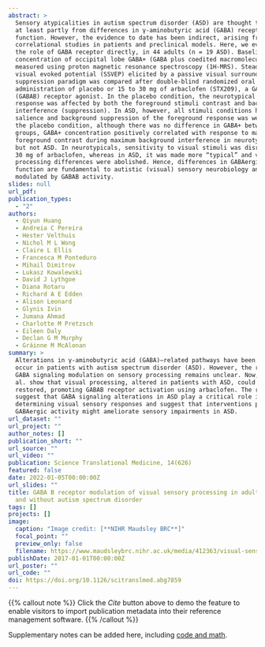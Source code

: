 ```yaml
---
abstract: >
  Sensory atypicalities in autism spectrum disorder (ASD) are thought to arise
  at least partly from differences in γ-aminobutyric acid (GABA) receptor
  function. However, the evidence to date has been indirect, arising from
  correlational studies in patients and preclinical models. Here, we evaluated
  the role of GABA receptor directly, in 44 adults (n = 19 ASD). Baseline
  concentration of occipital lobe GABA+ (GABA plus coedited macromolecules) was
  measured using proton magnetic resonance spectroscopy (1H-MRS). Steady-state
  visual evoked potential (SSVEP) elicited by a passive visual surround
  suppression paradigm was compared after double-blind randomized oral
  administration of placebo or 15 to 30 mg of arbaclofen (STX209), a GABA type B
  (GABAB) receptor agonist. In the placebo condition, the neurotypical SSVEP
  response was affected by both the foreground stimuli contrast and background
  interference (suppression). In ASD, however, all stimuli conditions had equal
  salience and background suppression of the foreground response was weaker. In
  the placebo condition, although there was no difference in GABA+ between
  groups, GABA+ concentration positively correlated with response to maximum
  foreground contrast during maximum background interference in neurotypicals,
  but not ASD. In neurotypicals, sensitivity to visual stimuli was disrupted by
  30 mg of arbaclofen, whereas in ASD, it was made more “typical” and visual
  processing differences were abolished. Hence, differences in GABAergic
  function are fundamental to autistic (visual) sensory neurobiology and are
  modulated by GABAB activity.
slides: null
url_pdf: 
publication_types:
  - "2"
authors:
  - Qiyun Huang
  - Andreia C Pereira
  - Hester Velthuis
  - Nichol M L Wong
  - Claire L Ellis
  - Francesca M Ponteduro
  - Mihail Dimitrov
  - Lukasz Kowalewski
  - David J Lythgoe
  - Diana Rotaru
  - Richard A E Edden
  - Alison Leonard
  - Glynis Ivin
  - Jumana Ahmad
  - Charlotte M Pretzsch
  - Eileen Daly
  - Declan G M Murphy
  - Gráinne M McAlonan
summary: >
  Alterations in γ-aminobutyric acid (GABA)–related pathways have been shown to
  occur in patients with autism spectrum disorder (ASD). However, the role of
  GABA signaling modulation on sensory processing remains unclear. Now, Huang et
  al. show that visual processing, altered in patients with ASD, could be
  restored, promoting GABAB receptor activation using arbaclofen. The results
  suggest that GABA signaling alterations in ASD play a critical role in
  determining visual sensory responses and suggest that interventions promoting
  GABAergic activity might ameliorate sensory impairments in ASD.
url_dataset: ""
url_project: ""
author_notes: []
publication_short: ""
url_source: ""
url_video: ""
publication: Science Translational Medicine, 14(626)
featured: false
date: 2022-01-05T00:00:00Z
url_slides: ""
title: GABA B receptor modulation of visual sensory processing in adults with
  and without autism spectrum disorder
tags: []
projects: []
image:
  caption: "Image credit: [**NIHR Maudsley BRC**]"
  focal_point: ""
  preview_only: false
  filename: https://www.maudsleybrc.nihr.ac.uk/media/412363/visual-sensitivity-autism-1.png
publishDate: 2017-01-01T00:00:00Z
url_poster: ""
url_code: ""
doi: https://doi.org/10.1126/scitranslmed.abg7859
---
```


{{% callout note %}}
Click the _Cite_ button above to demo the feature to enable visitors to import publication metadata into their reference management software.
{{% /callout %}}

Supplementary notes can be added here, including [code and math](https://wowchemy.com/docs/content/writing-markdown-latex/).
